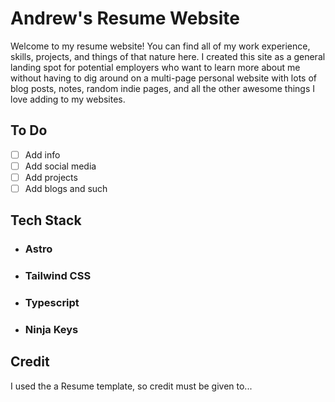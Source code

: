 # Andrew's Resume Website

Welcome to my resume website! You can find all of my work experience, skills, projects, and things of that nature here. I created this site as a general landing spot for potential employers who want to learn more about me without having to dig around on a multi-page personal website with lots of blog posts, notes, random indie pages, and all the other awesome things I love adding to my websites.

## To Do

- [ ] Add info
- [ ] Add social media
- [ ] Add projects
- [ ] Add blogs and such

## Tech Stack
- ### Astro
- ### Tailwind CSS
- ### Typescript
- ### Ninja Keys

## Credit

I used the a Resume template, so credit must be given to...